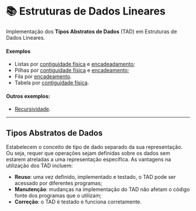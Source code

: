 # 📚 Estruturas de Dados Lineares
Implementação dos **Tipos Abstratos de Dados** (TAD) em Estruturas de Dados Lineares.

#### Exemplos
- Listas por [contiguidade física](https://github.com/juliakonflanz/estruturas-dados-lineares/tree/main/listaContiguidadeFisica) e [encadeadamento](https://github.com/juliakonflanz/EstruturasDadosLineares/tree/main/listaEncadeada);
- Pilhas por [contiguidade física](https://github.com/juliakonflanz/estruturas-dados-lineares/tree/main/pilhaContiguidadeFisica) e [encadeamento](https://github.com/juliakonflanz/EstruturasDadosLineares/tree/main/pilhaEncadeada);
- Fila por [encadeamento](https://github.com/juliakonflanz/estruturas-dados-lineares/tree/main/filaEncadeada).
- Tabela por [contiguidade física](https://github.com/juliakonflanz/estruturas-dados-lineares/tree/main/tabelaContiguidadeFisica).

#### Outros exemplos:
- [Recursividade](https://github.com/juliakonflanz/estruturas-dados-lineares/tree/main/recursividade).

---

## Tipos Abstratos de Dados
Estabelecem o conceito de tipo de dado separado da sua representação. Ou seja, requer que operações sejam definidas sobre os dados sem estarem atreladas a uma representação específica. As vantagens na utilização dos TAD incluem:
- **Reuso**: uma vez definido, implementado e testado, o TAD pode ser acessado por diferentes programas;
- **Manutenção**: mudanças na implementação do TAD não afetam o código fonte dos programas que o utilizam;
- **Correção**: o TAD é testado e funciona corretamente.
